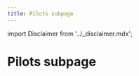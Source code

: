 ```yaml
---
title: Pilots subpage
---
```


import Disclaimer from '../\_disclaimer.mdx';

<Disclaimer />

# Pilots subpage
